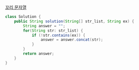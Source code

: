 [꼬리 문자열](https://school.programmers.co.kr/learn/courses/30/lessons/181841)
```java
class Solution {
    public String solution(String[] str_list, String ex) {
        String answer = "";
        for(String str: str_list) {
            if (!str.contains(ex)) {
                answer = answer.concat(str);
            }
        }
        return answer;
    }
}
```